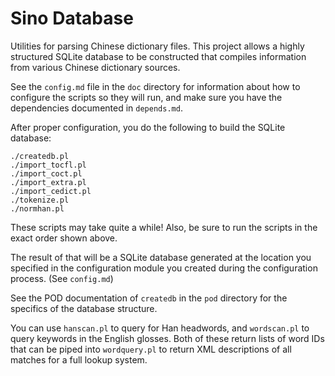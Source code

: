 # Sino Database

Utilities for parsing Chinese dictionary files.  This project allows a highly structured SQLite database to be constructed that compiles information from various Chinese dictionary sources.

See the `config.md` file in the `doc` directory for information about how to configure the scripts so they will run, and make sure you have the dependencies documented in `depends.md`.

After proper configuration, you do the following to build the SQLite database:

    ./createdb.pl
    ./import_tocfl.pl
    ./import_coct.pl
    ./import_extra.pl
    ./import_cedict.pl
    ./tokenize.pl
    ./normhan.pl

These scripts may take quite a while!  Also, be sure to run the scripts in the exact order shown above.

The result of that will be a SQLite database generated at the location you specified in the configuration module you created during the configuration process.  (See `config.md`)

See the POD documentation of `createdb` in the `pod` directory for the specifics of the database structure.

You can use `hanscan.pl` to query for Han headwords, and `wordscan.pl` to query keywords in the English glosses.  Both of these return lists of word IDs that can be piped into `wordquery.pl` to return XML descriptions of all matches for a full lookup system.
